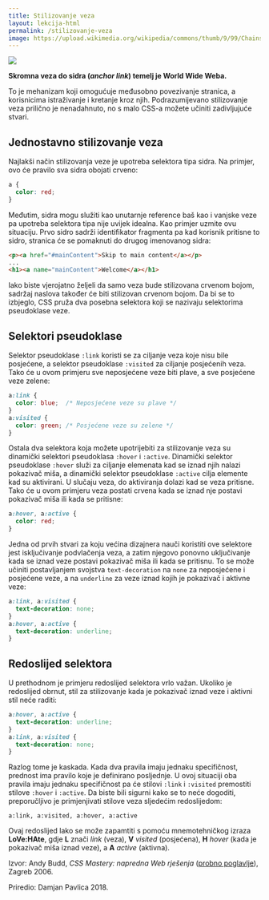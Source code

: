 ```yaml
---
title: Stilizovanje veza
layout: lekcija-html
permalink: /stilizovanje-veza
image: https://upload.wikimedia.org/wikipedia/commons/thumb/9/99/Chains_%2825491126954%29.jpg/1024px-Chains_%2825491126954%29.jpg
---
```


![]({{page.image}})

**Skromna veza do sidra (*anchor link*) temelj je World Wide Weba.**

To je mehanizam koji omogućuje međusobno povezivanje stranica, a korisnicima istraživanje i kretanje kroz njih. Podrazumijevano stilizovanje veza prilično je nenadahnuto, no s malo CSS-a možete učiniti zadivljujuće stvari.

## Jednostavno stilizovanje veza

Najlakši način stilizovanja veze je upotreba selektora tipa sidra. Na primjer, ovo će pravilo sva sidra obojati crveno:

```css
a {
  color: red;
}
```

Međutim, sidra mogu služiti kao unutarnje reference baš kao i vanjske veze pa upotreba selektora tipa nije uvijek idealna. Kao primjer uzmite ovu situaciju. Prvo sidro sadrži identifikator fragmenta pa kad korisnik pritisne to sidro, stranica će se pomaknuti do drugog imenovanog sidra:

```html
<p><a href="#mainContent">Skip to main content</a></p>
...
<h1><a name="mainContent">Welcome</a></h1>
```

Iako biste vjerojatno željeli da samo veza bude stilizovana crvenom bojom, sadržaj naslova također će biti stilizovan crvenom bojom. Da bi se to izbjeglo, CSS pruža dva posebna selektora koji se nazivaju selektorima pseudoklase veze.

## Selektori pseudoklase

Selektor pseudoklase `:link` koristi se za ciljanje veza koje nisu bile posjećene, a selektor pseudoklase `:visited` za ciljanje posjećenih veza. Tako će u ovom primjeru sve neposjećene veze biti plave, a sve posjećene veze zelene:

```css
a:link {
  color: blue;  /* Neposjećene veze su plave */
}
a:visited {
  color: green; /* Posjećene veze su zelene */
}
```

Ostala dva selektora koja možete upotrijebiti za stilizovanje veza su dinamički selektori pseudoklasa `:hover` i `:active`. Dinamički selektor pseudoklase `:hover` služi za ciljanje elemenata kad se iznad njih nalazi pokazivač miša, a dinamički selektor pseudoklase `:active` cilja elemente kad su aktivirani. U slučaju veza, do aktiviranja dolazi kad se veza pritisne. Tako će u ovom primjeru veza postati crvena kada se iznad nje postavi pokazivač miša ili kada se pritisne:

```css
a:hover, a:active {
  color: red;
}
```

Jedna od prvih stvari za koju većina dizajnera nauči koristiti ove selektore jest isključivanje podvlačenja veza, a zatim njegovo ponovno uključivanje kada se iznad veze postavi pokazivač miša ili kada se pritisnu. To se može učiniti postavljanjem svojstva `text-decoration` na `none` za neposjećene i posjećene veze, a na `underline` za veze iznad kojih je pokazivač i aktivne veze:

```css
a:link, a:visited {
  text-decoration: none;
}
a:hover, a:active {
  text-decoration: underline;
}
```

## Redoslijed selektora

U prethodnom je primjeru redoslijed selektora vrlo važan. Ukoliko je redoslijed obrnut, stil za stilizovanje kada je pokazivač iznad veze i aktivni stil neće raditi:

```css
a:hover, a:active {
  text-decoration: underline;
}
a:link, a:visited {
  text-decoration: none;
}
```

Razlog tome je kaskada. Kada dva pravila imaju jednaku specifičnost, prednost ima pravilo koje je definirano posljednje. U ovoj situaciji oba pravila imaju jednaku specifičnost pa će stilovi `:link` i `:visited` premostiti stilove `:hover` i `:active`. Da biste bili sigurni kako se to neće dogoditi, preporučljivo je primjenjivati stilove veza sljedećim redoslijedom:

```
a:link, a:visited, a:hover, a:active
```

Ovaj redoslijed lako se može zapamtiti s pomoću mnemotehničkog izraza **LoVe:HAte**, gdje **L** znači *link* (veza), **V** *visited* (posjećena), **H** *hover* (kada je pokazivač miša iznad veze), a **A** *active* (aktivna).


Izvor: Andy Budd, *CSS Mastery: napredna Web rješenja* ([probno poglavlje](https://www.knjizara.hr/detalji_proizvoda.515541e78407453fb5fcc12ad8e9cbb1.css-mastery-napredna-web-rjesenja.aspx)), Zagreb 2006.

Priredio: Damjan Pavlica 2018.
